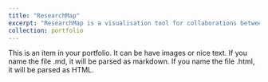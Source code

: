 ```yaml
---
title: "ResearchMap"
excerpt: "ResearchMap is a visualisation tool for collaborations between researchers<br/><img src='/images'>"
collection: portfolio
---
```


This is an item in your portfolio. It can be have images or nice text. If you name the file .md, it will be parsed as markdown. If you name the file .html, it will be parsed as HTML. 
